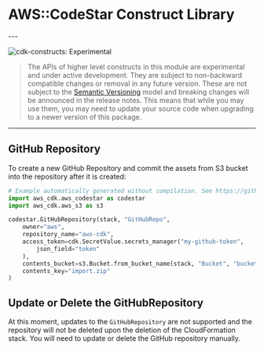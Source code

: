 # AWS::CodeStar Construct Library

<!--BEGIN STABILITY BANNER-->---


![cdk-constructs: Experimental](https://img.shields.io/badge/cdk--constructs-experimental-important.svg?style=for-the-badge)

> The APIs of higher level constructs in this module are experimental and under active development.
> They are subject to non-backward compatible changes or removal in any future version. These are
> not subject to the [Semantic Versioning](https://semver.org/) model and breaking changes will be
> announced in the release notes. This means that while you may use them, you may need to update
> your source code when upgrading to a newer version of this package.

---
<!--END STABILITY BANNER-->

## GitHub Repository

To create a new GitHub Repository and commit the assets from S3 bucket into the repository after it is created:

```python
# Example automatically generated without compilation. See https://github.com/aws/jsii/issues/826
import aws_cdk.aws_codestar as codestar
import aws_cdk.aws_s3 as s3

codestar.GitHubRepository(stack, "GitHubRepo",
    owner="aws",
    repository_name="aws-cdk",
    access_token=cdk.SecretValue.secrets_manager("my-github-token",
        json_field="token"
    ),
    contents_bucket=s3.Bucket.from_bucket_name(stack, "Bucket", "bucket-name"),
    contents_key="import.zip"
)
```

## Update or Delete the GitHubRepository

At this moment, updates to the `GitHubRepository` are not supported and the repository will not be deleted upon the deletion of the CloudFormation stack. You will need to update or delete the GitHub repository manually.
